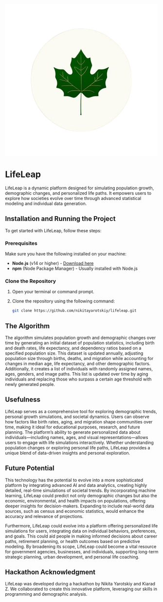 ![Logo](public/logo.png)

# LifeLeap

LifeLeap is a dynamic platform designed for simulating population growth, demographic changes, and personalized life paths. It empowers users to explore how societies evolve over time through advanced statistical modeling and individual data generation.

## Installation and Running the Project

To get started with LifeLeap, follow these steps:

### Prerequisites

Make sure you have the following installed on your machine:

- **Node.js** (v14 or higher) - [Download here](https://nodejs.org/)
- **npm** (Node Package Manager) - Usually installed with Node.js

### Clone the Repository

1. Open your terminal or command prompt.
2. Clone the repository using the following command:

   ```bash
   git clone https://github.com/nikitayarotskiy/lifeleap.git


## The Algorithm

The algorithm simulates population growth and demographic changes over time by generating an initial dataset of population statistics, including birth and death rates, life expectancy, and dependency ratios based on a specified population size. This dataset is updated annually, adjusting population size through births, deaths, and migration while accounting for changes in median age, life expectancy, and other demographic factors. Additionally, it creates a list of individuals with randomly assigned names, ages, genders, and image paths. This list is updated over time by aging individuals and replacing those who surpass a certain age threshold with newly generated people.

## Usefulness

LifeLeap serves as a comprehensive tool for exploring demographic trends, personal growth simulations, and societal dynamics. Users can observe how factors like birth rates, aging, and migration shape communities over time, making it ideal for educational purposes, research, and future planning. The platform’s ability to generate personalized data about individuals—including names, ages, and visual representations—allows users to engage with life simulations interactively. Whether understanding population changes or exploring personal life paths, LifeLeap provides a unique blend of data-driven insights and personal exploration.

## Future Potential

This technology has the potential to evolve into a more sophisticated platform by integrating advanced AI and data analytics, creating highly detailed, real-time simulations of societal trends. By incorporating machine learning, LifeLeap could predict not only demographic changes but also the economic, environmental, and health impacts on populations, offering deeper insights for decision-makers. Expanding to include real-world data sources, such as census and economic statistics, would enhance the accuracy and relevance of projections.

Furthermore, LifeLeap could evolve into a platform offering personalized life simulations for users, integrating data on individual behaviors, preferences, and goals. This could aid people in making informed decisions about career paths, retirement planning, or health outcomes based on predictive modeling. By broadening its scope, LifeLeap could become a vital resource for government agencies, businesses, and individuals, supporting long-term strategic planning, urban development, and personal life coaching.

## Hackathon Acknowledgment

LifeLeap was developed during a hackathon by Nikita Yarotskiy and Kiarad Z. We collaborated to create this innovative platform, leveraging our skills in programming and demographic analysis.


